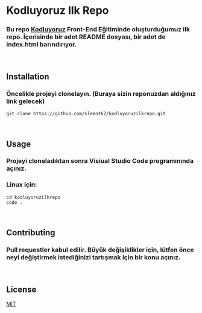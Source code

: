 # **Kodluyoruz Ilk Repo**
### Bu repo [Kodluyoruz](https://www.kodluyoruz.org/) Front-End Eğitiminde oluşturduğumuz ilk repo. İçerisinde bir adet README dosyası, bir adet de index.html barındırıyor.
<p>&nbsp;</p>

  ## **Installation**

### Öncelikle projeyi clonelayın. (Buraya sizin reponuzdan aldığınız link gelecek)
``` 
git clone https://github.com/sleent67/kodluyoruzilkrepo.git
```
<p>&nbsp;</p>

## **Usage**


### Projeyi cloneladıktan sonra Visiual Studio Code programınında açınız.

### Linux için:
```
cd kodluyoruzilkrepo  
code .
```
<p>&nbsp;</p>

## **Contributing**

### Pull requestler kabul edilir. Büyük değişiklikler için, lütfen önce neyi değiştirmek istediğinizi tartışmak için bir konu açınız.
<p>&nbsp;</p>

## **License**
[MIT](https://choosealicense.com/licenses/mit/)
